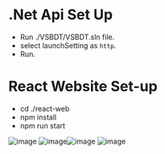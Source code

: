 # .Net Api Set Up
* Run ./VSBDT/VSBDT.sln file.
* select launchSetting as `http`.
* Run.

# React Website Set-up
* cd ./react-web
* npm install
* npm run start

![image](https://github.com/Vilhelmasss/Booking-Website/assets/12648716/f40f649a-b394-4a25-87b0-9895833c9f50)
![image](https://github.com/Vilhelmasss/Booking-Website/assets/12648716/494ce633-b434-4b6f-8c9a-35b6a0a946bb)![image](https://github.com/Vilhelmasss/Booking-Website/assets/12648716/ed29807c-c1b2-4dd6-9fe7-be8b35a0f1f0)
![image](https://github.com/Vilhelmasss/Booking-Website/assets/12648716/8ef3a5a9-1efd-4d11-ac9b-440ebd6a399c)
